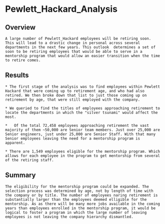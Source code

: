 # Pewlett_Hackard_Analysis


## Overview

    A large number of Pewlett_Hackard employees will be retiring soon. This will lead to a drastic change in personal across several departments in the next few years. This outlook  determines a set of soon to be retiring employees that would be able to serve in a mentorship program that would allow an easier transition when the time to retire comes.

## Results

    * The first stage of the analysis was to find employees within Pewlett Hackard that were coming up to retirement age, and who had also retired. We then broke down that list to just those coming up on retirement by age, that were still employed with the company.

    * We queried to find the titles of employees approaching retirement to locate the departments in which the "silver tsunami" would affect the most.

    *   Of the total 72,458 employees approaching retirement the vast majority of them ~50,000 are Senior team members. Just over 25,000 are Senior engineers, just under 25,000 are Senior Staff. With that many Senior employees leaving the need for a mentorship program is apparent. 

    * There are 1,549 employees eligible for the mentorship program. Which allows for each employee in the program to get mentorship from several of the retiring staff. 


## Summary

    The eligibility for the mentorship program could be expanded. The selection process was determined by age, not by length of time with the company or by title. The number of employees naring retirement is substantially larger than the employees deemed elligible for the mentorship. As as there will be many more jobs available in the coming years than employees enrolled in the mentorship program, it would be logical to foster a program in which the large number of leaving employees is not leaving the company hierarchy dismantled.
